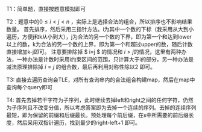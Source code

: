 T1：简单题，直接按题意模拟即可

T2：题意中的$0\le i\lt j\lt n$ ，实际上是选择合法的组合，所以排序也不影响结果数量。
首先排序，然后采用三指针方法。i为其中一个数的下标（我采用从大到小遍历，方便j和k从小到大），j为合法的另一个数的下界，即为第一个和达到lower以上的数，k为合法的另一个数的上界，即为第一个和超过upper的数，随后计数直接增加k-j即可。
注意要排除掉 $ i=j $ 的情况和 $i>j$的情况，这里有两种办法，一种办法是计数时采用i约束区间的范围，只计算大于i的部分，另一种办法是减法原理排除掉 $i=j$ 的组合数，最后再利用对称性除以2 即可。

T3: 直接去遍历查询会TLE，对所有查询串内的合法组合构建map，然后在map中查询每个query即可

T4: 首先去掉若干字符为子序列，此时继续去掉left和right之间的任何字符，仍然为子序列且不改变分值，所以考虑答案即为去掉一个连续的序列。去掉的连续序列最短，即为保留的前缀和后缀最长。预处理每个前后缀，在s中所需要的前后缀长度，然后采用双指针遍历，找到最少的right-left+1 即可。